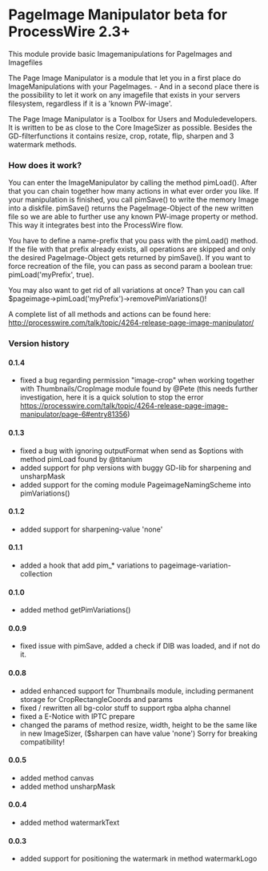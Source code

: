 # PageImage Manipulator beta for ProcessWire 2.3+

This module provide basic Imagemanipulations for PageImages and Imagefiles


The Page Image Manipulator is a module that let you in a first place do ImageManipulations with your PageImages. - And in a second place there is the possibility to let it work on any imagefile that exists in your servers filesystem, regardless if it is a 'known PW-image'.

The Page Image Manipulator is a Toolbox for Users and Moduledevelopers. It is written to be as close to the Core ImageSizer as possible. Besides the GD-filterfunctions it contains resize, crop, rotate, flip, sharpen and 3 watermark methods.



### How does it work?

You can enter the ImageManipulator by calling the method pimLoad(). After that you can chain together how many actions in what ever order you like. If your manipulation is finished, you call pimSave() to write the memory Image into a diskfile. pimSave() returns the PageImage-Object of the new written file so we are able to further use any known PW-image property or method. This way it integrates best into the ProcessWire flow.

You have to define a name-prefix that you pass with the pimLoad() method. If the file with that prefix already exists, all operations are skipped and only the desired PageImage-Object gets returned by pimSave(). If you want to force recreation of the file, you can pass as second param a boolean true: pimLoad('myPrefix', true).

You may also want to get rid of all variations at once? Than you can call $pageimage->pimLoad('myPrefix')->removePimVariations()!

A complete list of all methods and actions can be found here: http://processwire.com/talk/topic/4264-release-page-image-manipulator/



### Version history

#### 0.1.4

+ fixed a bug regarding permission "image-crop" when working together with Thumbnails/CropImage module found by @Pete
  (this needs further investigation, here it is a quick solution to stop the error
   https://processwire.com/talk/topic/4264-release-page-image-manipulator/page-6#entry81356)

#### 0.1.3

+ fixed a bug with ignoring outputFormat when send as $options with method pimLoad found by @titanium
+ added support for php versions with buggy GD-lib for sharpening and unsharpMask
+ added support for the coming module PageimageNamingScheme into pimVariations()

#### 0.1.2

+ added support for sharpening-value 'none'

#### 0.1.1

+ added a hook that add pim_* variations to pageimage-variation-collection

#### 0.1.0

+ added method getPimVariations()

#### 0.0.9

+ fixed issue with pimSave, added a check if DIB was loaded, and if not do it.

#### 0.0.8

+ added enhanced support for Thumbnails module, including permanent storage for CropRectangleCoords and params
+ fixed / rewritten all bg-color stuff to support rgba alpha channel
+ fixed a E-Notice with IPTC prepare
+ changed the params of method resize, width, height to be the same like in new ImageSizer, ($sharpen can have value 'none') Sorry for breaking compatibility!

#### 0.0.5

+ added method canvas
+ added method unsharpMask

#### 0.0.4

+ added method watermarkText

#### 0.0.3

+ added support for positioning the watermark in method watermarkLogo
